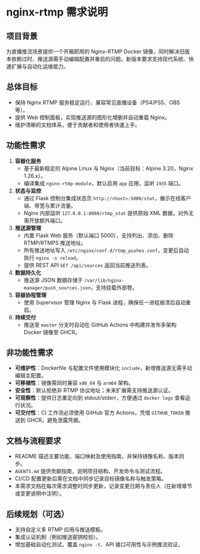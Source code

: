 # nginx-rtmp 需求说明

## 项目背景
为直播推流场景提供一个开箱即用的 Nginx-RTMP Docker 镜像，同时解决旧版本依赖过时、推送源需手动编辑配置并重启的问题。新版本要求支持现代系统、快速扩展与自动化运维能力。

## 总体目标
- 保持 Nginx RTMP 服务稳定运行，兼容常见直播设备（PS4/PS5、OBS 等）。
- 提供 Web 控制面板，实现推送源的图形化增删并自动重载 Nginx。
- 维护清晰的文档体系，便于贡献者和使用者快速上手。

## 功能性需求
1. **容器化服务**  
   - 基于最新稳定的 Alpine Linux 与 Nginx（当前目标：Alpine 3.20，Nginx 1.26.x）。  
   - 编译集成 `nginx-rtmp-module`，默认启用 `app` 应用，监听 `1935` 端口。  
2. **状态与监控**  
   - 通过 Flask 控制台集成状态页 `http://<host>:5000/stat`，展示在线客户端、带宽与累计流量。  
   - Nginx 内部监听 `127.0.0.1:8080/rtmp_stat` 提供原始 XML 数据，对外无需开放额外端口。  
3. **推送源管理**  
   - 内置 Flask Web 服务（默认端口 5000），支持列出、添加、删除 RTMP/RTMPS 推送地址。  
   - 所有推送地址写入 `/etc/nginx/conf.d/rtmp_pushes.conf`，变更后自动执行 `nginx -s reload`。  
   - 提供 REST API `GET /api/sources` 返回当前推送列表。  
4. **数据持久化**  
   - 推送源 JSON 数据存储于 `/var/lib/nginx-manager/push_sources.json`，支持挂载外部卷。  
5. **容器协程管理**  
   - 使用 Supervisor 管理 Nginx 与 Flask 进程，确保任一进程崩溃后自动重启。
6. **持续交付**  
   - 推送至 `master` 分支时自动在 GitHub Actions 中构建并发布多架构 Docker 镜像至 GHCR。

## 非功能性需求
- **可维护性**：Dockerfile 与配置文件使用模块化 `include`，新增推送源无需手动编辑主配置。  
- **可移植性**：镜像需同时兼容 `x86_64` 与 `arm64` 架构。  
- **安全性**：默认拒绝非 RTMP 协议地址；未来扩展需支持推送源认证。  
- **可观察性**：提供日志重定向到 stdout/stderr，方便通过 `docker logs` 查看运行状况。
- **可交付性**：CI 工作流必须使用 GitHub 官方 Actions，凭借 `GITHUB_TOKEN` 推送到 GHCR，避免泄露凭据。

## 文档与流程要求
- README 描述主要功能、端口映射及使用指南，并保持镜像名称、版本同步。  
- `AGENTS.md` 提供贡献指南，说明项目结构、开发命令与测试流程。  
- CI/CD 配置更新后需在文档中同步记录目标镜像名称与触发策略。
- 本需求文档在每次需求调整时同步更新，记录变更日期与责任人（在新增章节或变更说明中注明）。

## 后续规划（可选）
- 支持自定义多 RTMP 应用与推送模板。  
- 集成认证机制（例如推送密钥校验）。  
- 增加基础自动化测试，覆盖 `nginx -t`、API 接口可用性与示例推流验证。
